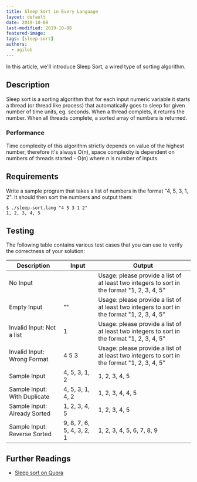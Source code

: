 ```yaml
---
title: Sleep Sort in Every Language
layout: default
date: 2019-10-08
last-modified: 2019-10-08
featured-image:
tags: [sleep-sort]
authors:
  - agilob
---
```


In this article, we'll introduce Sleep Sort, a wired type of sorting algorithm. 

## Description

Sleep sort is a sorting algorithm that for each input numeric variable it starts a thread (or thread like process) that automatically goes to sleep for given number of time units, eg. seconds. When a thread complets, it returns the number. When all threads complete, a sorted array of numbers is returned.


### Performance

Time complexity of this algorithm strictly depends on value of the highest number, therefore it's always O(n), space complexity is dependent on numbers of threads started - O(n) where n is number of inputs.


## Requirements

Write a sample program that takes a list of numbers in the format "4, 5, 3, 1, 2".
It should then sort the numbers and output them:

```console
$ ./sleep-sort.lang "4 5 3 1 2"
1, 2, 3, 4, 5
```

## Testing

The following table contains various test cases that you can use to
verify the correctness of your solution:

| Description                  | Input | Output |
|------------------------------|-------|--------|
| No Input                     |       | Usage: please provide a list of at least two integers to sort in the format "1, 2, 3, 4, 5" |
| Empty Input                  | ""    | Usage: please provide a list of at least two integers to sort in the format "1, 2, 3, 4, 5" |
| Invalid Input: Not a list    | 1     | Usage: please provide a list of at least two integers to sort in the format "1, 2, 3, 4, 5" |
| Invalid Input: Wrong Format  | 4 5 3 | Usage: please provide a list of at least two integers to sort in the format "1, 2, 3, 4, 5" |
| Sample Input                 | 4, 5, 3, 1, 2             | 1, 2, 3, 4, 5             |
| Sample Input: With Duplicate | 4, 5, 3, 1, 4, 2          | 1, 2, 3, 4, 4, 5          |
| Sample Input: Already Sorted | 1, 2, 3, 4, 5             | 1, 2, 3, 4, 5             |
| Sample Input: Reverse Sorted | 9, 8, 7, 6, 5, 4, 3, 2, 1 | 1, 2, 3, 4, 5, 6, 7, 8, 9 |


## Further Readings

- [Sleep sort on Quora][1]

[1]: https://www.quora.com/What-is-sleep-sort
